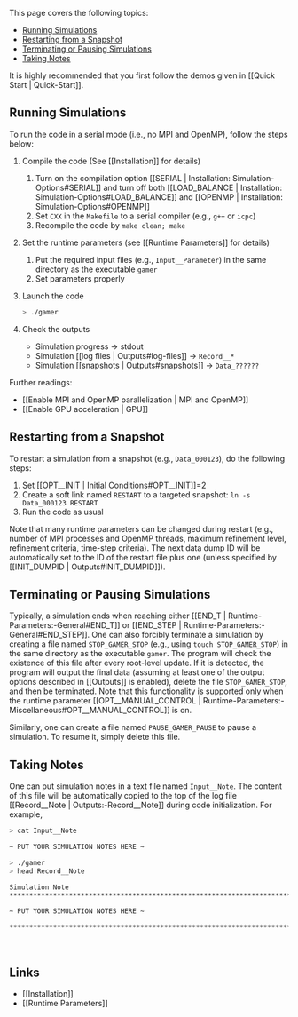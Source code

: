 This page covers the following topics:
* [Running Simulations](running-simulations)
* [Restarting from a Snapshot](#restarting-from-a-snapshot)
* [Terminating or Pausing Simulations](#terminating-or-pausing-simulations)
* [Taking Notes](#taking-notes)

It is highly recommended that you first follow the demos given in
[[Quick Start | Quick-Start]].


## Running Simulations

To run the code in a serial mode (i.e., no MPI and OpenMP),
follow the steps below:

1. Compile the code (See [[Installation]] for details)
    1. Turn on the compilation option
[[SERIAL | Installation: Simulation-Options#SERIAL]]
and turn off both
[[LOAD_BALANCE | Installation: Simulation-Options#LOAD_BALANCE]]
and
[[OPENMP | Installation: Simulation-Options#OPENMP]]
    2. Set `CXX` in the `Makefile` to a serial compiler (e.g., `g++` or `icpc`)
    3. Recompile the code by `make clean; make`

2. Set the runtime parameters (see [[Runtime Parameters]] for details)
    1. Put the required input files (e.g., `Input__Parameter`) in the same
directory as the executable `gamer`
    2. Set parameters properly

3. Launch the code

    ```bash
    > ./gamer
    ```

4. Check the outputs
    * Simulation progress &#8594; stdout
    * Simulation [[log files | Outputs#log-files]] &#8594; `Record__*`
    * Simulation [[snapshots | Outputs#snapshots]] &#8594; `Data_??????`

Further readings:
* [[Enable MPI and OpenMP parallelization | MPI and OpenMP]]
* [[Enable GPU acceleration | GPU]]


## Restarting from a Snapshot

To restart a simulation from a snapshot (e.g., `Data_000123`),
do the following steps:
1. Set [[OPT__INIT | Initial Conditions#OPT__INIT]]=2
2. Create a soft link named `RESTART` to a targeted snapshot:
`ln -s Data_000123 RESTART`
3. Run the code as usual

Note that many runtime parameters can be changed during restart
(e.g., number of MPI processes and OpenMP threads, maximum refinement level,
refinement criteria, time-step criteria). The next data dump ID will be
automatically set to the ID of the restart file plus one (unless specified by
[[INIT_DUMPID | Outputs#INIT_DUMPID]]).


## Terminating or Pausing Simulations

Typically, a simulation ends when reaching either
[[END_T | Runtime-Parameters:-General#END_T]]
or
[[END_STEP | Runtime-Parameters:-General#END_STEP]].
One can also forcibly terminate a simulation by creating a file named
`STOP_GAMER_STOP` (e.g., using `touch STOP_GAMER_STOP`) in the same
directory as the executable `gamer`. The program will check the existence
of this file after every root-level update. If it is detected, the
program will output the final data (assuming at least one of the output options
described in [[Outputs]] is enabled), delete the file `STOP_GAMER_STOP`,
and then be terminated. Note that this functionality is supported only
when the runtime parameter
[[OPT__MANUAL_CONTROL | Runtime-Parameters:-Miscellaneous#OPT__MANUAL_CONTROL]]
is on.

Similarly, one can create a file named `PAUSE_GAMER_PAUSE` to pause a simulation.
To resume it, simply delete this file.


## Taking Notes

One can put simulation notes in a text file named `Input__Note`. The content
of this file will be automatically copied to the top of the log file
[[Record__Note | Outputs:-Record__Note]] during code initialization. For example,
```bash
> cat Input__Note

~ PUT YOUR SIMULATION NOTES HERE ~

> ./gamer
> head Record__Note

Simulation Note
***********************************************************************************

~ PUT YOUR SIMULATION NOTES HERE ~

***********************************************************************************
```

<br>

## Links
* [[Installation]]
* [[Runtime Parameters]]